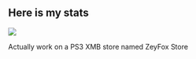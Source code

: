 ## Here is my stats
<picture>
  <source
    srcset="https://github-readme-stats.vercel.app/api?username=ZeyFoxOFF&show_icons=true&theme=dark"
    media="(prefers-color-scheme: dark)"
  />
  <source
    srcset="https://github-readme-stats.vercel.app/api?username=ZeyFoxOFF&show_icons=true"
    media="(prefers-color-scheme: light), (prefers-color-scheme: no-preference)"
  />
  <img src="https://github-readme-stats.vercel.app/api?username=ZeyFoxOFF&show_icons=true" />
</picture>

Actually work on a PS3 XMB store named ZeyFox Store
